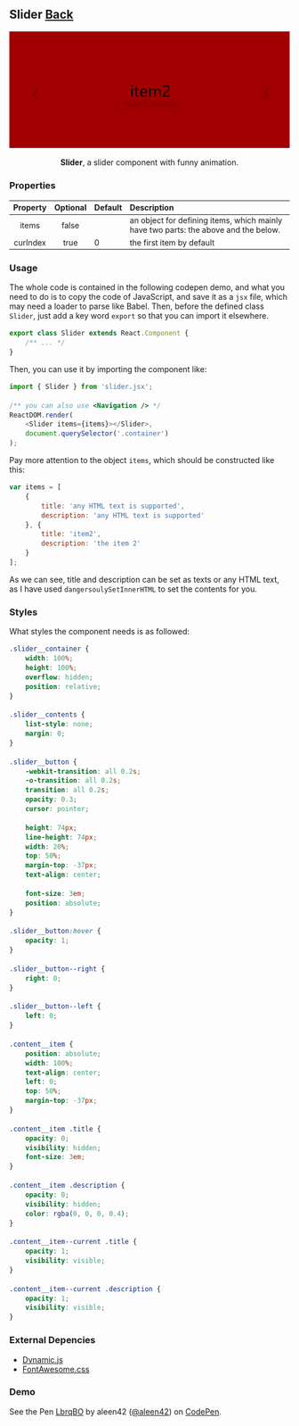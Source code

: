 ## Slider [Back](./../react.md)

<p align="center">
    <img src="./preview.png" alt="slider" title="slider" />
</p>

<p align="center">
<strong>Slider</strong>, a slider component with funny animation.
</p>

### Properties

Property|Optional|Default|Description
:------:|:-----:|:----------|:------
items|false||an object for defining items, which mainly have two parts: the above and the below.
curIndex|true|0|the first item by default



### Usage

The whole code is contained in the following codepen demo, and what you need to do is to copy the code of JavaScript, and save it as a `jsx` file, which may need a loader to parse like Babel. Then, before the defined class `Slider`, just add a key word `export` so that you can import it elsewhere.

```js
export class Slider extends React.Component {
    /** ... */
}
```

Then, you can use it by importing the component like:

```js
import { Slider } from 'slider.jsx';

/** you can also use <Navigation /> */
ReactDOM.render(
    <Slider items={items}></Slider>,
    document.querySelector('.container')
);
```

Pay more attention to the object `items`, which should be constructed like this:

```js
var items = [
    {
        title: 'any HTML text is supported',
        description: 'any HTML text is supported'
    }, {
        title: 'item2',
        description: 'the item 2'
    }
];
```

As we can see, title and description can be set as texts or any HTML text, as I have used `dangersoulySetInnerHTML` to set the contents for you.

### Styles

What styles the component needs is as followed:

```css
.slider__container {
	width: 100%;
	height: 100%;
	overflow: hidden;
	position: relative;
}

.slider__contents {
	list-style: none;
	margin: 0;
}

.slider__button {
	-webkit-transition: all 0.2s;
	-o-transition: all 0.2s;
	transition: all 0.2s;
	opacity: 0.3;
	cursor: pointer;

	height: 74px;
	line-height: 74px;
	width: 20%;
	top: 50%;
	margin-top: -37px;
	text-align: center;

	font-size: 3em;
	position: absolute;
}

.slider__button:hover {
	opacity: 1;
}

.slider__button--right {
	right: 0;
}

.slider__button--left {
	left: 0;
}

.content__item {
	position: absolute;
	width: 100%;
	text-align: center;
	left: 0;
	top: 50%;
	margin-top: -37px;
}

.content__item .title {
	opacity: 0;
	visibility: hidden;
	font-size: 3em;
}

.content__item .description {
	opacity: 0;
	visibility: hidden;
	color: rgba(0, 0, 0, 0.4);
}

.content__item--current .title {
	opacity: 1;
	visibility: visible; 
}

.content__item--current .description {
	opacity: 1;
	visibility: visible; 
}
```

### External Depencies

- [Dynamic.js](https://rawgit.com/aleen42/PersonalWiki/master/Programming/JavaScript/Framework/dynamics/dynamics.min.js)
- [FontAwesome.css](https://rawgit.com/FortAwesome/Font-Awesome/master/css/font-awesome.min.css)

### Demo

<p>
<p data-height="300" data-theme-id="21735" data-slug-hash="LbrqBO" data-default-tab="result" data-user="aleen42" data-embed-version="2" data-pen-title="LbrqBO" class="codepen">See the Pen <a href="http://codepen.io/aleen42/pen/LbrqBO/">LbrqBO</a> by aleen42 (<a href="http://codepen.io/aleen42">@aleen42</a>) on <a href="http://codepen.io">CodePen</a>.</p>
<script async src="https://production-assets.codepen.io/assets/embed/ei.js"></script>
</p>

